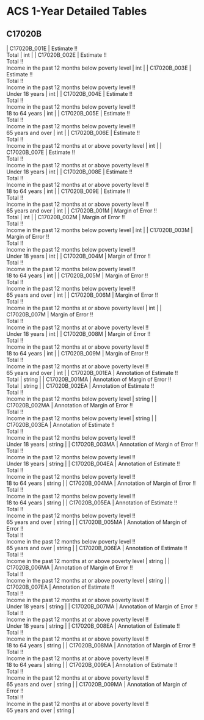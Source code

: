 # ACS 1-Year Detailed Tables

## C17020B

| C17020B_001E | Estimate !!<br>Total | int |
| C17020B_002E | Estimate !!<br>Total !!<br>Income in the past 12 months below poverty level | int |
| C17020B_003E | Estimate !!<br>Total !!<br>Income in the past 12 months below poverty level !!<br>Under 18 years | int |
| C17020B_004E | Estimate !!<br>Total !!<br>Income in the past 12 months below poverty level !!<br>18 to 64 years | int |
| C17020B_005E | Estimate !!<br>Total !!<br>Income in the past 12 months below poverty level !!<br>65 years and over | int |
| C17020B_006E | Estimate !!<br>Total !!<br>Income in the past 12 months at or above poverty level | int |
| C17020B_007E | Estimate !!<br>Total !!<br>Income in the past 12 months at or above poverty level !!<br>Under 18 years | int |
| C17020B_008E | Estimate !!<br>Total !!<br>Income in the past 12 months at or above poverty level !!<br>18 to 64 years | int |
| C17020B_009E | Estimate !!<br>Total !!<br>Income in the past 12 months at or above poverty level !!<br>65 years and over | int |
| C17020B_001M | Margin of Error !!<br>Total | int |
| C17020B_002M | Margin of Error !!<br>Total !!<br>Income in the past 12 months below poverty level | int |
| C17020B_003M | Margin of Error !!<br>Total !!<br>Income in the past 12 months below poverty level !!<br>Under 18 years | int |
| C17020B_004M | Margin of Error !!<br>Total !!<br>Income in the past 12 months below poverty level !!<br>18 to 64 years | int |
| C17020B_005M | Margin of Error !!<br>Total !!<br>Income in the past 12 months below poverty level !!<br>65 years and over | int |
| C17020B_006M | Margin of Error !!<br>Total !!<br>Income in the past 12 months at or above poverty level | int |
| C17020B_007M | Margin of Error !!<br>Total !!<br>Income in the past 12 months at or above poverty level !!<br>Under 18 years | int |
| C17020B_008M | Margin of Error !!<br>Total !!<br>Income in the past 12 months at or above poverty level !!<br>18 to 64 years | int |
| C17020B_009M | Margin of Error !!<br>Total !!<br>Income in the past 12 months at or above poverty level !!<br>65 years and over | int |
| C17020B_001EA | Annotation of Estimate !!<br>Total | string |
| C17020B_001MA | Annotation of Margin of Error !!<br>Total | string |
| C17020B_002EA | Annotation of Estimate !!<br>Total !!<br>Income in the past 12 months below poverty level | string |
| C17020B_002MA | Annotation of Margin of Error !!<br>Total !!<br>Income in the past 12 months below poverty level | string |
| C17020B_003EA | Annotation of Estimate !!<br>Total !!<br>Income in the past 12 months below poverty level !!<br>Under 18 years | string |
| C17020B_003MA | Annotation of Margin of Error !!<br>Total !!<br>Income in the past 12 months below poverty level !!<br>Under 18 years | string |
| C17020B_004EA | Annotation of Estimate !!<br>Total !!<br>Income in the past 12 months below poverty level !!<br>18 to 64 years | string |
| C17020B_004MA | Annotation of Margin of Error !!<br>Total !!<br>Income in the past 12 months below poverty level !!<br>18 to 64 years | string |
| C17020B_005EA | Annotation of Estimate !!<br>Total !!<br>Income in the past 12 months below poverty level !!<br>65 years and over | string |
| C17020B_005MA | Annotation of Margin of Error !!<br>Total !!<br>Income in the past 12 months below poverty level !!<br>65 years and over | string |
| C17020B_006EA | Annotation of Estimate !!<br>Total !!<br>Income in the past 12 months at or above poverty level | string |
| C17020B_006MA | Annotation of Margin of Error !!<br>Total !!<br>Income in the past 12 months at or above poverty level | string |
| C17020B_007EA | Annotation of Estimate !!<br>Total !!<br>Income in the past 12 months at or above poverty level !!<br>Under 18 years | string |
| C17020B_007MA | Annotation of Margin of Error !!<br>Total !!<br>Income in the past 12 months at or above poverty level !!<br>Under 18 years | string |
| C17020B_008EA | Annotation of Estimate !!<br>Total !!<br>Income in the past 12 months at or above poverty level !!<br>18 to 64 years | string |
| C17020B_008MA | Annotation of Margin of Error !!<br>Total !!<br>Income in the past 12 months at or above poverty level !!<br>18 to 64 years | string |
| C17020B_009EA | Annotation of Estimate !!<br>Total !!<br>Income in the past 12 months at or above poverty level !!<br>65 years and over | string |
| C17020B_009MA | Annotation of Margin of Error !!<br>Total !!<br>Income in the past 12 months at or above poverty level !!<br>65 years and over | string |

